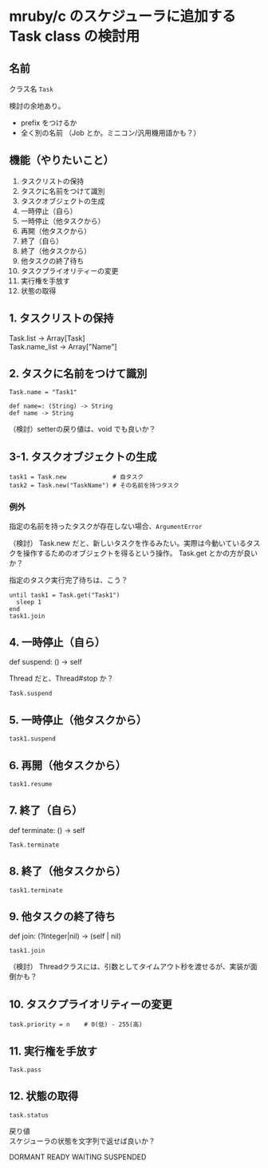 # mruby/c のスケジューラに追加する Task class の検討用

## 名前

クラス名 `Task`

検討の余地あり。
* prefix をつけるか
* 全く別の名前 （Job とか。ミニコン/汎用機用語かも？）


## 機能（やりたいこと）

1. タスクリストの保持
2. タスクに名前をつけて識別
3. タスクオブジェクトの生成
4. 一時停止（自ら）
5. 一時停止（他タスクから）
6. 再開（他タスクから）
7. 終了（自ら）
8. 終了（他タスクから）
9. 他タスクの終了待ち
10. タスクプライオリティーの変更
11. 実行権を手放す
12. 状態の取得


## 1. タスクリストの保持

Task.list -> Array[Task]  
Task.name_list -> Array["Name"]


## 2. タスクに名前をつけて識別

```
Task.name = "Task1"
```

```
def name=: (String) -> String
def name -> String
```

（検討）setterの戻り値は、void でも良いか？


## 3-1. タスクオブジェクトの生成

```
task1 = Task.new             # 自タスク
task2 = Task.new("TaskName") # その名前を持つタスク
```

### 例外

指定の名前を持ったタスクが存在しない場合、`ArgumentError`

（検討）
Task.new だと、新しいタスクを作るみたい。実際は今動いているタスクを操作するためのオブジェクトを得るという操作。
Task.get とかの方が良いか？

指定のタスク実行完了待ちは、こう？
```
until task1 = Task.get("Task1")
  sleep 1
end
task1.join
```


## 4. 一時停止（自ら）

  def suspend: () -> self

Thread だと、Thread#stop か？

```
Task.suspend
```

## 5. 一時停止（他タスクから）

```
task1.suspend
```

## 6. 再開（他タスクから）

```
task1.resume
```

## 7. 終了（自ら）

  def terminate: () -> self

```
Task.terminate
```

## 8. 終了（他タスクから）

```
task1.terminate
```

## 9. 他タスクの終了待ち

  def join: (?Integer|nil) -> (self | nil)

```
task1.join
```

（検討）
Threadクラスには、引数としてタイムアウト秒を渡せるが、実装が面倒かも？


## 10. タスクプライオリティーの変更
```
task.priority = n    # 0(低) - 255(高)
```

## 11. 実行権を手放す
```
Task.pass
```

## 12. 状態の取得

```
task.status
```

戻り値  
スケジューラの状態を文字列で返せば良いか？

DORMANT
READY
WAITING
SUSPENDED
